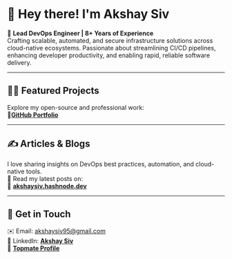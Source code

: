 # 👋 Hey there! I'm **Akshay Siv**

🚀 **Lead DevOps Engineer | 8+ Years of Experience**  
Crafting scalable, automated, and secure infrastructure solutions across cloud-native ecosystems. Passionate about streamlining CI/CD pipelines, enhancing developer productivity, and enabling rapid, reliable software delivery.

---

## 👨‍💻 **Featured Projects**  
Explore my open-source and professional work:  
🔗[**GitHub Portfolio**](https://github.com/AkshaySiv?tab=repositories)

---

## ✍️ **Articles & Blogs**  
I love sharing insights on DevOps best practices, automation, and cloud-native tools.  
📰 Read my latest posts on:  
🔗 [**akshaysiv.hashnode.dev**](https://hashnode.com/@akshaysiv)

---

## 📢 **Get in Touch**  
✉️ Email: [akshaysiv95@gmail.com](mailto:akshaysiv95@gmail.com)  
🔗 LinkedIn: [**Akshay Siv**](https://www.linkedin.com/in/akshay-siv/)  
💼 [**Topmate Profile**](https://topmate.io/akshay_siv)

